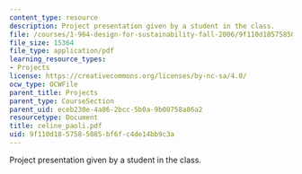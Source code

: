 ```yaml
---
content_type: resource
description: Project presentation given by a student in the class.
file: /courses/1-964-design-for-sustainability-fall-2006/9f110d1857585085bf6fc4de14bb9c3a_celine_paoli.pdf
file_size: 15364
file_type: application/pdf
learning_resource_types:
- Projects
license: https://creativecommons.org/licenses/by-nc-sa/4.0/
ocw_type: OCWFile
parent_title: Projects
parent_type: CourseSection
parent_uid: eceb230e-4a86-2bcc-5b0a-9b00758a86a2
resourcetype: Document
title: celine_paoli.pdf
uid: 9f110d18-5758-5085-bf6f-c4de14bb9c3a
---
```

Project presentation given by a student in the class.